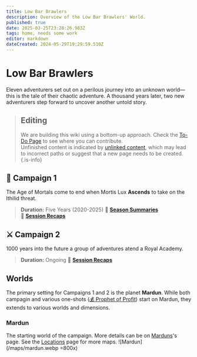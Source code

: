 ```yaml
---
title: Low Bar Brawlers
description: Overview of the Low Bar Brawlers' World.
published: true
date: 2025-03-25T23:28:26.983Z
tags: home, needs some work
editor: markdown
dateCreated: 2024-05-29T19:29:59.510Z
---
```


# Low Bar Brawlers  
Eleven adventurers set out on a perilous journey into an unknown world—this is the tale of their chaotic adventure. A thousand years later, two new adventurers step forward to uncover another untold story.  

> ## Editing  
> We are building this wiki using a bottom-up approach. Check the [To-Do Page](/todo) to see where you can contribute.  
> Unfinished content is indicated by [unlinked content](/test), which may lead to incorrect paths or suggest that a new page needs to be created.  {.is-info}

## 🏹 Campaign 1
The Age of Mortals come to end when Mortis Lux **Ascends** to take on the Ithilid threat.
> **Duration:** Five Years (2020-2025)
> 📖 **[Season Summaries](/Seasons)**  
> 📝 **[Session Recaps](/sessions/campaign_1/overview)**  

## ⚔️ Campaign 2
1000 years into the future a group of adventures atend a Royal Academy.
> **Duration:** Ongoing
> 📖 **[Session Recaps](/sessions/campaign_2/overview)** 

## Worlds  
The primary setting for Campaigns 1 and 2 is the planet **Mardun**. While both campagin and various one-shots ([💰 Prophet of Profit](/Events/Profit-of-Prophet)) start on Mardun, they extends to various worlds and dimensions.

### Mardun  
The starting world of the campaign. More details can be on [Marduns](/locations/Mardun)'s page. See the [Locations](/locations) page for more maps. 
![Mardun](/maps/mardun.webp =800x)  


